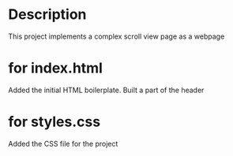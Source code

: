 # Description

This project implements a complex scroll view page as a webpage

# for index.html

Added the initial HTML boilerplate.
Built a part of the header

# for styles.css

Added the CSS file for the project